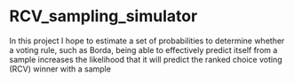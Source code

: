 # RCV_sampling_simulator

In this project I hope to estimate a set of probabilities to determine whether
a voting rule, such as Borda, being able to effectively predict itself from a 
sample increases the likelihood that it will predict the ranked choice voting (RCV)
winner with a sample
